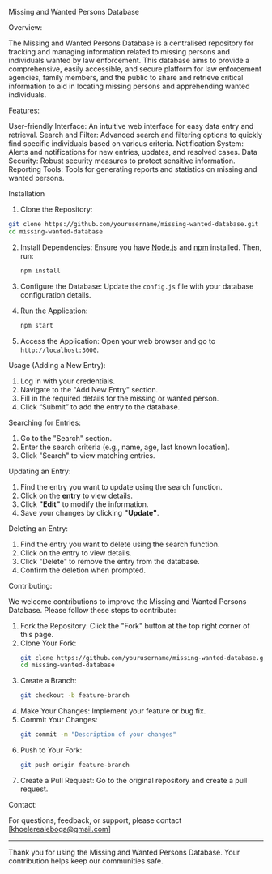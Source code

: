 Missing and Wanted Persons Database

Overview:

The Missing and Wanted Persons Database is a centralised repository for tracking and managing information related to missing persons and individuals wanted by law enforcement. This database aims to provide a comprehensive, easily accessible, and secure platform for law enforcement agencies, family members, and the public to share and retrieve critical information to aid in locating missing persons and apprehending wanted individuals.

Features:

User-friendly Interface: An intuitive web interface for easy data entry and retrieval.
Search and Filter: Advanced search and filtering options to quickly find specific individuals based on various criteria.
Notification System: Alerts and notifications for new entries, updates, and resolved cases.
Data Security: Robust security measures to protect sensitive information.
Reporting Tools: Tools for generating reports and statistics on missing and wanted persons.

Installation

1. Clone the Repository:
```bash
git clone https://github.com/yourusername/missing-wanted-database.git
cd missing-wanted-database
```

2. Install Dependencies:
Ensure you have [Node.js](https://nodejs.org/) and [npm](https://www.npmjs.com/) installed. Then, run:
    ```bash
    npm install
    ```

3. Configure the Database:
Update the `config.js` file with your database configuration details.

4. Run the Application:
    ```bash
    npm start
    ```

5. Access the Application:
Open your web browser and go to `http://localhost:3000`.

Usage (Adding a New Entry):

1. Log in with your credentials.
2. Navigate to the "Add New Entry" section.
3. Fill in the required details for the missing or wanted person.
4. Click “Submit” to add the entry to the database.

Searching for Entries:

1. Go to the "Search" section.
2. Enter the search criteria (e.g., name, age, last known location).
3. Click "Search" to view matching entries.

Updating an Entry:

1. Find the entry you want to update using the search function.
2. Click on the **entry** to view details.
3. Click **"Edit"** to modify the information.
4. Save your changes by clicking **"Update"**.

Deleting an Entry:

1. Find the entry you want to delete using the search function.
2. Click on the entry to view details.
3. Click "Delete" to remove the entry from the database.
4. Confirm the deletion when prompted.

Contributing:

We welcome contributions to improve the Missing and Wanted Persons Database. Please follow these steps to contribute:

1. Fork the Repository: Click the "Fork" button at the top right corner of this page.
2. Clone Your Fork: 
    ```bash
    git clone https://github.com/yourusername/missing-wanted-database.git
    cd missing-wanted-database
    ```
3. Create a Branch: 
    ```bash
    git checkout -b feature-branch
    ```
4. Make Your Changes: Implement your feature or bug fix.
5. Commit Your Changes: 
    ```bash
    git commit -m "Description of your changes"
    ```
6. Push to Your Fork: 
    ```bash
    git push origin feature-branch
    ```
7. Create a Pull Request: Go to the original repository and create a pull request.


Contact:

For questions, feedback, or support, please contact
[khoelerealeboga@gmail.com]

---

Thank you for using the Missing and Wanted Persons Database. Your contribution helps keep our communities safe.
